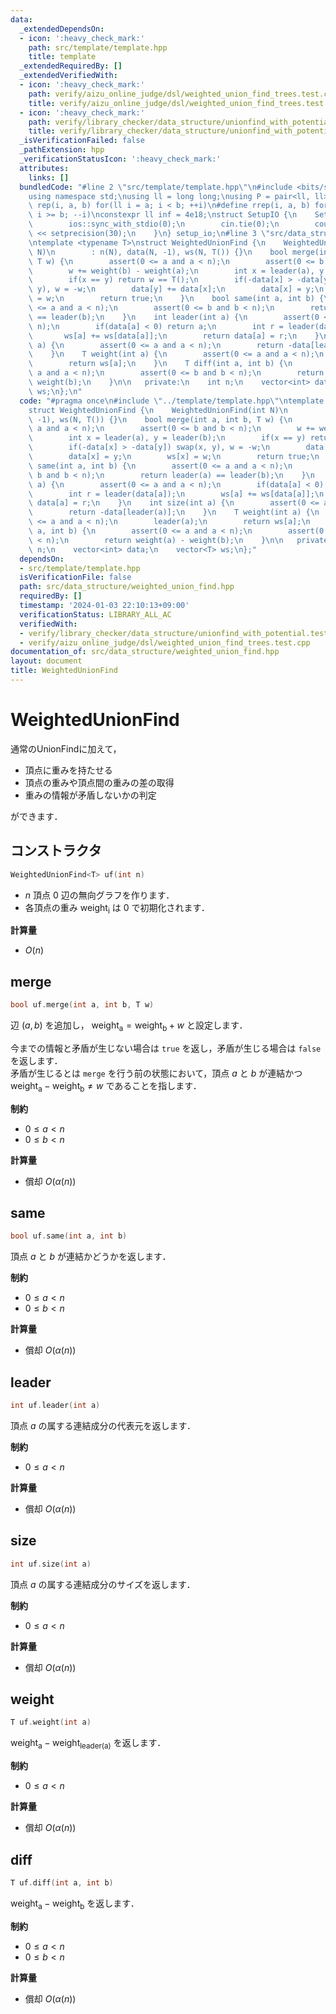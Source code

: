 ```yaml
---
data:
  _extendedDependsOn:
  - icon: ':heavy_check_mark:'
    path: src/template/template.hpp
    title: template
  _extendedRequiredBy: []
  _extendedVerifiedWith:
  - icon: ':heavy_check_mark:'
    path: verify/aizu_online_judge/dsl/weighted_union_find_trees.test.cpp
    title: verify/aizu_online_judge/dsl/weighted_union_find_trees.test.cpp
  - icon: ':heavy_check_mark:'
    path: verify/library_checker/data_structure/unionfind_with_potential.test.cpp
    title: verify/library_checker/data_structure/unionfind_with_potential.test.cpp
  _isVerificationFailed: false
  _pathExtension: hpp
  _verificationStatusIcon: ':heavy_check_mark:'
  attributes:
    links: []
  bundledCode: "#line 2 \"src/template/template.hpp\"\n#include <bits/stdc++.h>\n\
    using namespace std;\nusing ll = long long;\nusing P = pair<ll, ll>;\n#define\
    \ rep(i, a, b) for(ll i = a; i < b; ++i)\n#define rrep(i, a, b) for(ll i = a;\
    \ i >= b; --i)\nconstexpr ll inf = 4e18;\nstruct SetupIO {\n    SetupIO() {\n\
    \        ios::sync_with_stdio(0);\n        cin.tie(0);\n        cout << fixed\
    \ << setprecision(30);\n    }\n} setup_io;\n#line 3 \"src/data_structure/weighted_union_find.hpp\"\
    \ntemplate <typename T>\nstruct WeightedUnionFind {\n    WeightedUnionFind(int\
    \ N)\n        : n(N), data(N, -1), ws(N, T()) {}\n    bool merge(int a, int b,\
    \ T w) {\n        assert(0 <= a and a < n);\n        assert(0 <= b and b < n);\n\
    \        w += weight(b) - weight(a);\n        int x = leader(a), y = leader(b);\n\
    \        if(x == y) return w == T();\n        if(-data[x] > -data[y]) swap(x,\
    \ y), w = -w;\n        data[y] += data[x];\n        data[x] = y;\n        ws[x]\
    \ = w;\n        return true;\n    }\n    bool same(int a, int b) {\n        assert(0\
    \ <= a and a < n);\n        assert(0 <= b and b < n);\n        return leader(a)\
    \ == leader(b);\n    }\n    int leader(int a) {\n        assert(0 <= a and a <\
    \ n);\n        if(data[a] < 0) return a;\n        int r = leader(data[a]);\n \
    \       ws[a] += ws[data[a]];\n        return data[a] = r;\n    }\n    int size(int\
    \ a) {\n        assert(0 <= a and a < n);\n        return -data[leader(a)];\n\
    \    }\n    T weight(int a) {\n        assert(0 <= a and a < n);\n        leader(a);\n\
    \        return ws[a];\n    }\n    T diff(int a, int b) {\n        assert(0 <=\
    \ a and a < n);\n        assert(0 <= b and b < n);\n        return weight(a) -\
    \ weight(b);\n    }\n\n   private:\n    int n;\n    vector<int> data;\n    vector<T>\
    \ ws;\n};\n"
  code: "#pragma once\n#include \"../template/template.hpp\"\ntemplate <typename T>\n\
    struct WeightedUnionFind {\n    WeightedUnionFind(int N)\n        : n(N), data(N,\
    \ -1), ws(N, T()) {}\n    bool merge(int a, int b, T w) {\n        assert(0 <=\
    \ a and a < n);\n        assert(0 <= b and b < n);\n        w += weight(b) - weight(a);\n\
    \        int x = leader(a), y = leader(b);\n        if(x == y) return w == T();\n\
    \        if(-data[x] > -data[y]) swap(x, y), w = -w;\n        data[y] += data[x];\n\
    \        data[x] = y;\n        ws[x] = w;\n        return true;\n    }\n    bool\
    \ same(int a, int b) {\n        assert(0 <= a and a < n);\n        assert(0 <=\
    \ b and b < n);\n        return leader(a) == leader(b);\n    }\n    int leader(int\
    \ a) {\n        assert(0 <= a and a < n);\n        if(data[a] < 0) return a;\n\
    \        int r = leader(data[a]);\n        ws[a] += ws[data[a]];\n        return\
    \ data[a] = r;\n    }\n    int size(int a) {\n        assert(0 <= a and a < n);\n\
    \        return -data[leader(a)];\n    }\n    T weight(int a) {\n        assert(0\
    \ <= a and a < n);\n        leader(a);\n        return ws[a];\n    }\n    T diff(int\
    \ a, int b) {\n        assert(0 <= a and a < n);\n        assert(0 <= b and b\
    \ < n);\n        return weight(a) - weight(b);\n    }\n\n   private:\n    int\
    \ n;\n    vector<int> data;\n    vector<T> ws;\n};"
  dependsOn:
  - src/template/template.hpp
  isVerificationFile: false
  path: src/data_structure/weighted_union_find.hpp
  requiredBy: []
  timestamp: '2024-01-03 22:10:13+09:00'
  verificationStatus: LIBRARY_ALL_AC
  verifiedWith:
  - verify/library_checker/data_structure/unionfind_with_potential.test.cpp
  - verify/aizu_online_judge/dsl/weighted_union_find_trees.test.cpp
documentation_of: src/data_structure/weighted_union_find.hpp
layout: document
title: WeightedUnionFind
---
```


# WeightedUnionFind

通常のUnionFindに加えて，

- 頂点に重みを持たせる
- 頂点の重みや頂点間の重みの差の取得
- 重みの情報が矛盾しないかの判定

ができます．

## コンストラクタ

```cpp
WeightedUnionFind<T> uf(int n)
```

- $n$ 頂点 $0$ 辺の無向グラフを作ります．
- 各頂点の重み $\mathrm{weight_i}$ は $0$ で初期化されます．

**計算量**

- $O(n)$

## merge

```cpp
bool uf.merge(int a, int b, T w)
```

辺 $(a, b)$ を追加し， $\mathrm{weight_a} = \mathrm{weight_b} + w$ と設定します．

今までの情報と矛盾が生じない場合は `true` を返し，矛盾が生じる場合は `false` を返します．<br>
矛盾が生じるとは `merge` を行う前の状態において，頂点 $a$ と $b$ が連結かつ$\mathrm{weight_a} - \mathrm{weight_b} \neq w$ であることを指します．

**制約**

- $0 \leq a < n$
- $0 \leq b < n$

**計算量**

- 償却 $O(\alpha(n))$

## same

```cpp
bool uf.same(int a, int b)
```

頂点 $a$ と $b$ が連結かどうかを返します．

**制約**

- $0 \leq a < n$
- $0 \leq b < n$

**計算量**

- 償却 $O(\alpha(n))$

## leader

```cpp
int uf.leader(int a)
```

頂点 $a$ の属する連結成分の代表元を返します．

**制約**

- $0 \leq a < n$

**計算量**

- 償却 $O(\alpha(n))$

## size

```cpp
int uf.size(int a)
```

頂点 $a$ の属する連結成分のサイズを返します．

**制約**

- $0 \leq a < n$

**計算量**

- 償却 $O(\alpha(n))$

## weight

```cpp
T uf.weight(int a)
```

$\mathrm{weight_a} - \mathrm{weight_{leader(a)}}$ を返します．

**制約**

- $0 \leq a < n$

**計算量**

- 償却 $O(\alpha(n))$

## diff

```cpp
T uf.diff(int a, int b)
```

$\mathrm{weight_a} - \mathrm{weight_b}$ を返します．

**制約**

- $0 \leq a < n$
- $0 \leq b < n$

**計算量**

- 償却 $O(\alpha(n))$
